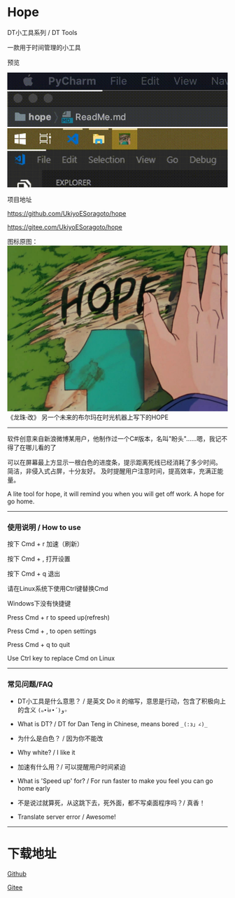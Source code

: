 # Hope

DT小工具系列 / DT Tools

一款用于时间管理的小工具 

预览

![macOs](media/PV_macOS.gif)
![Windows](media/PV_Windows.gif)


项目地址

https://github.com/UkiyoESoragoto/hope

https://gitee.com/UkiyoESoragoto/hope

图标原图：
![HOPE](media/Hope.jpg)
《龙珠·改》
另一个未来的布尔玛在时光机器上写下的HOPE

---

软件创意来自新浪微博某用户，他制作过一个C#版本，名叫"盼头"……嗯，我记不得了在哪儿看的了

可以在屏幕最上方显示一根白色的进度条，提示距离死线已经消耗了多少时间。
简洁，非侵入式占屏，十分友好。
及时提醒用户注意时间，提高效率，充满正能量。

A lite tool for hope, it will remind you when you will get off work.
A hope for go home.

---


### 使用说明 / How to use


按下 Cmd + r 加速（刷新）

按下 Cmd + , 打开设置

按下 Cmd + q 退出

请在Linux系统下使用Ctrl键替换Cmd

Windows下没有快捷键

Press Cmd + r to speed up(refresh)

Press Cmd + , to open settings

Press Cmd + q to quit

Use Ctrl key to replace Cmd on Linux

---


### 常见问题/FAQ


- DT小工具是什么意思？ / 是英文 Do it 的缩写，意思是行动，包含了积极向上的含义 `(๑•̀ㅂ•́)و✧`
- What is DT? / DT for Dan Teng in Chinese, means bored `_(:з」∠)_` 


- 为什么是白色？ / 因为你不能改
- Why white? / I like it


- 加速有什么用？/ 可以提醒用户时间紧迫
- What is 'Speed up' for? / For run faster to make you feel you can go home early

 
- 不是说过就算死，从这跳下去，死外面，都不写桌面程序吗？/ 真香！
- Translate server error / Awesome!

---


# 下载地址

[Github](https://github.com/UkiyoESoragoto/hope/releases/)

[Gitee](https://gitee.com/UkiyoESoragoto/hope/releases/)
